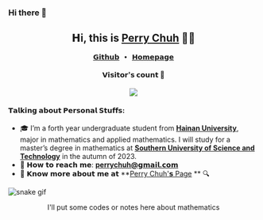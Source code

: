 ### Hi there 👋

<h2 align="center"> 𝗛i, this is <a href="https://Nalydz.github.io">Perry Chuh</a> 👨‍💻 </h2>

<p align="center">
  <samp>
    <a href="https://github.com/Nalydz">𝗚𝗶𝘁𝗵𝘂𝗯</a> ∙ 
    <a href="https://Nalydz.github.io">𝗛𝗼𝗺𝗲𝗽𝗮𝗴𝗲</a> 
  </samp>
</p>

<h4 align="center">𝗩𝗶𝘀𝗶𝘁𝗼𝗿'𝘀 𝗰𝗼𝘂𝗻𝘁 👀</h4>

<p align="center"><img src="https://profile-counter.glitch.me/Nalydz/count.svg"></img></p>

<h4>𝗧𝗮𝗹𝗸𝗶𝗻𝗴 𝗮𝗯𝗼𝘂𝘁 𝗣𝗲𝗿𝘀𝗼𝗻𝗮𝗹 𝗦𝘁𝘂𝗳𝗳𝘀:</h4>

- 🎓 I’m a forth year undergraduate student from **[Hainan University](https://www.hainanu.edu.cn/)**, major in mathematics and applied mathematics.  I will study for a master’s degree in mathematics at **[Southern University of Science and Technology](https://www.sustech.edu.cn/)** in the autumn of 2023.   
- 💌 𝗛𝗼𝘄 𝘁𝗼 𝗿𝗲𝗮𝗰𝗵 𝗺𝗲: **[perrychuh@𝗴𝗺𝗮𝗶𝗹.𝗰𝗼𝗺](mailto:perrychuh@𝗴𝗺𝗮𝗶𝗹.𝗰𝗼𝗺)**
- 🔎 𝗞𝗻𝗼𝘄 𝗺𝗼𝗿𝗲 𝗮𝗯𝗼𝘂𝘁 𝗺𝗲 𝗮𝘁 **[Perry Chuh'𝘀 Page](https://Nalydz.github.io) ** 🔍

![snake gif](https://github.com/Nalydz/Nalydz/blob/output/github-contribution-grid-snake.gif)

<p align="center">I'll put some codes or notes here about mathematics</p>








